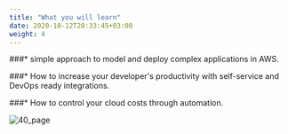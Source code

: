 ```yaml
---
title: "What you will learn"
date: 2020-10-12T20:33:45+03:00
weight: 4
---
```


###* simple approach to model and deploy complex applications in AWS.

###* How to increase your developer's productivity with self-service and DevOps ready integrations.

###* How to control your cloud costs through automation.

 ![40_page](/images/intro/graduate.png)
